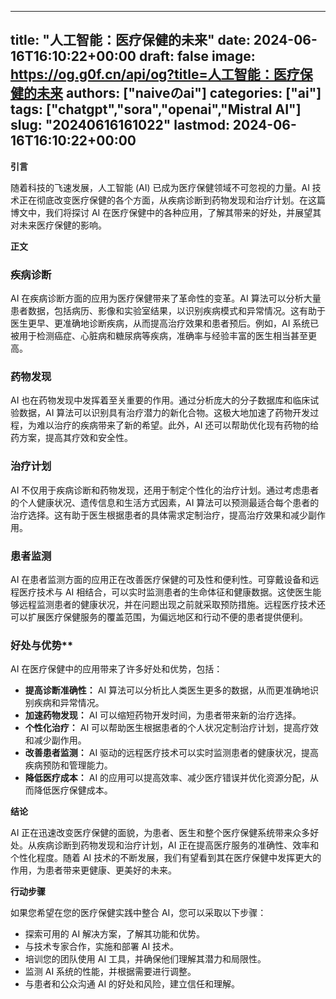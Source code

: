 
---
title: "人工智能：医疗保健的未来"
date: 2024-06-16T16:10:22+00:00
draft: false
image: https://og.g0f.cn/api/og?title=人工智能：医疗保健的未来
authors: ["naiveのai"]
categories: ["ai"]
tags: ["chatgpt","sora","openai","Mistral AI"]
slug: "20240616161022"
lastmod: 2024-06-16T16:10:22+00:00
---
**引言**

随着科技的飞速发展，人工智能 (AI) 已成为医疗保健领域不可忽视的力量。AI 技术正在彻底改变医疗保健的各个方面，从疾病诊断到药物发现和治疗计划。在这篇博文中，我们将探讨 AI 在医疗保健中的各种应用，了解其带来的好处，并展望其对未来医疗保健的影响。

**正文**

### 疾病诊断

AI 在疾病诊断方面的应用为医疗保健带来了革命性的变革。AI 算法可以分析大量患者数据，包括病历、影像和实验室结果，以识别疾病模式和异常情况。这有助于医生更早、更准确地诊断疾病，从而提高治疗效果和患者预后。例如，AI 系统已被用于检测癌症、心脏病和糖尿病等疾病，准确率与经验丰富的医生相当甚至更高。

### 药物发现

AI 也在药物发现中发挥着至关重要的作用。通过分析庞大的分子数据库和临床试验数据，AI 算法可以识别具有治疗潜力的新化合物。这极大地加速了药物开发过程，为难以治疗的疾病带来了新的希望。此外，AI 还可以帮助优化现有药物的给药方案，提高其疗效和安全性。

### 治疗计划

AI 不仅用于疾病诊断和药物发现，还用于制定个性化的治疗计划。通过考虑患者的个人健康状况、遗传信息和生活方式因素，AI 算法可以预测最适合每个患者的治疗选择。这有助于医生根据患者的具体需求定制治疗，提高治疗效果和减少副作用。

### 患者监测

AI 在患者监测方面的应用正在改善医疗保健的可及性和便利性。可穿戴设备和远程医疗技术与 AI 相结合，可以实时监测患者的生命体征和健康数据。这使医生能够远程监测患者的健康状况，并在问题出现之前就采取预防措施。远程医疗技术还可以扩展医疗保健服务的覆盖范围，为偏远地区和行动不便的患者提供便利。

### 好处与优势**

AI 在医疗保健中的应用带来了许多好处和优势，包括：

- **提高诊断准确性：** AI 算法可以分析比人类医生更多的数据，从而更准确地识别疾病和异常情况。
- **加速药物发现：** AI 可以缩短药物开发时间，为患者带来新的治疗选择。
- **个性化治疗：** AI 可以帮助医生根据患者的个人状况定制治疗计划，提高疗效和减少副作用。
- **改善患者监测：** AI 驱动的远程医疗技术可以实时监测患者的健康状况，提高疾病预防和管理能力。
- **降低医疗成本：** AI 的应用可以提高效率、减少医疗错误并优化资源分配，从而降低医疗保健成本。

**结论**

AI 正在迅速改变医疗保健的面貌，为患者、医生和整个医疗保健系统带来众多好处。从疾病诊断到药物发现和治疗计划，AI 正在提高医疗服务的准确性、效率和个性化程度。随着 AI 技术的不断发展，我们有望看到其在医疗保健中发挥更大的作用，为患者带来更健康、更美好的未来。

**行动步骤**

如果您希望在您的医疗保健实践中整合 AI，您可以采取以下步骤：

- 探索可用的 AI 解决方案，了解其功能和优势。
- 与技术专家合作，实施和部署 AI 技术。
- 培训您的团队使用 AI 工具，并确保他们理解其潜力和局限性。
- 监测 AI 系统的性能，并根据需要进行调整。
- 与患者和公众沟通 AI 的好处和风险，建立信任和理解。